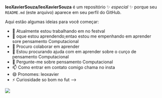 **leoXavierSouza/leoXavierSouza** é um repositório ✨ _especial_ ✨ porque seu `README.md` (este arquivo) aparece em seu perfil do GitHub.

Aqui estão algumas ideias para você começar:

- 🔭 Atualmente estou trabalhando em no festval
- 🌱 oque estou aprendendo;entao estou me empenhando em aprender sore pensamento Computacional
- 👯 Procuro colaborar em aprender
- 🤔 Estou procurando ajuda com em aprender sobre o curço de pensamento Computacional
- 💬 Pergunte-me sobre pensamento Computacional
- 📫 Como entrar em contato comigo chama no insta
- 😄 Pronomes: leoxavier
- ⚡ Curiosidade so bom no fut
-->


![](https://media1.tenor.com/m/mYM_pwp2878AAAAd/neymar-neymar-jr)
